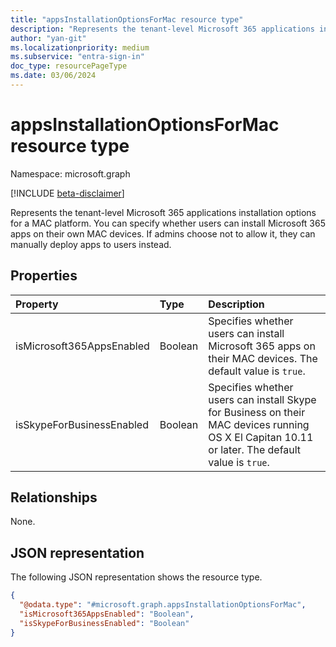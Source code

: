 ```yaml
---
title: "appsInstallationOptionsForMac resource type"
description: "Represents the tenant-level Microsoft 365 applications installation options for a MAC platform."
author: "yan-git"
ms.localizationpriority: medium
ms.subservice: "entra-sign-in"
doc_type: resourcePageType
ms.date: 03/06/2024
---
```


# appsInstallationOptionsForMac resource type

Namespace: microsoft.graph

[!INCLUDE [beta-disclaimer](../../includes/beta-disclaimer.md)]

Represents the tenant-level Microsoft 365 applications installation options for a MAC platform. You can specify whether users can install Microsoft 365 apps on their own MAC devices. If admins choose not to allow it, they can manually deploy apps to users instead.

## Properties
|Property|Type|Description|
|:---|:---|:---|
| isMicrosoft365AppsEnabled | Boolean | Specifies whether users can install Microsoft 365 apps on their MAC devices. The default value is `true`. |
| isSkypeForBusinessEnabled | Boolean | Specifies whether users can install Skype for Business on their MAC devices running OS X El Capitan 10.11 or later. The default value is `true`. |

## Relationships
None.

## JSON representation
The following JSON representation shows the resource type.
<!-- {
  "blockType": "resource",
  "@odata.type": "microsoft.graph.appsInstallationOptionsForMac"
}
-->
``` json
{
  "@odata.type": "#microsoft.graph.appsInstallationOptionsForMac",
  "isMicrosoft365AppsEnabled": "Boolean",
  "isSkypeForBusinessEnabled": "Boolean"
}
```
